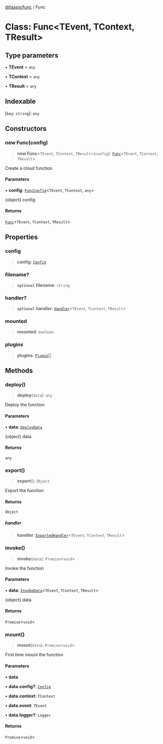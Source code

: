 [@faasjs/func](../README.md) / Func

# Class: Func\<TEvent, TContext, TResult\>

## Type parameters

• **TEvent** = `any`

• **TContext** = `any`

• **TResult** = `any`

## Indexable

 \[`key`: `string`\]: `any`

## Constructors

### new Func(config)

> **new Func**\<`TEvent`, `TContext`, `TResult`\>(`config`): [`Func`](Func.md)\<`TEvent`, `TContext`, `TResult`\>

Create a cloud function

#### Parameters

• **config**: [`FuncConfig`](../type-aliases/FuncConfig.md)\<`TEvent`, `TContext`, `any`\>

\{object\} config

#### Returns

[`Func`](Func.md)\<`TEvent`, `TContext`, `TResult`\>

## Properties

### config

> **config**: [`Config`](../type-aliases/Config.md)

### filename?

> **`optional`** **filename**: `string`

### handler?

> **`optional`** **handler**: [`Handler`](../type-aliases/Handler.md)\<`TEvent`, `TContext`, `TResult`\>

### mounted

> **mounted**: `boolean`

### plugins

> **plugins**: [`Plugin`](../type-aliases/Plugin.md)[]

## Methods

### deploy()

> **deploy**(`data`): `any`

Deploy the function

#### Parameters

• **data**: [`DeployData`](../type-aliases/DeployData.md)

\{object\} data

#### Returns

`any`

### export()

> **export**(): `Object`

Export the function

#### Returns

`Object`

##### handler

> **handler**: [`ExportedHandler`](../type-aliases/ExportedHandler.md)\<`TEvent`, `TContext`, `TResult`\>

### invoke()

> **invoke**(`data`): `Promise`\<`void`\>

Invoke the function

#### Parameters

• **data**: [`InvokeData`](../type-aliases/InvokeData.md)\<`TEvent`, `TContext`, `TResult`\>

\{object\} data

#### Returns

`Promise`\<`void`\>

### mount()

> **mount**(`data`): `Promise`\<`void`\>

First time mount the function

#### Parameters

• **data**

• **data\.config?**: [`Config`](../type-aliases/Config.md)

• **data\.context**: `TContext`

• **data\.event**: `TEvent`

• **data\.logger?**: `Logger`

#### Returns

`Promise`\<`void`\>
